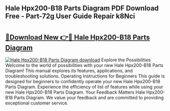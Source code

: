 ## Hale Hpx200-B18 Parts Diagram PDF Download Free - Part-72g User Guide Repair k8Nci

# <h2><a href="http://dfies81.blite.top/?on=Hale+Hpx200-B18+Parts+Diagram">🔗Download New 👉🔴 Hale Hpx200-B18 Parts Diagram</a></h2>

[![Hale Hpx200-B18 Parts Diagram download](https://i.imgur.com/lujVjoI.png)](http://dfies81.blite.top/?on=Hale+Hpx200-B18+Parts+Diagram)
Explore the Possibilities Welcome to the world of possibilities with your new Hale Hpx200-B18 Parts Diagram! This manual explores its features, applications, and troubleshooting solutions. Operating Instructions for Beginners This guide is designed for beginners to confidently operate your new Hale Hpx200-B18 Parts Diagram. Experience the efficiency of list of features while using your new Hale Hpx200-B18 Parts Diagram. Your Feedback Matters Hale Hpx200-B18 Parts Diagram. We value your feedback and are committed to providing exceptional customer service.
